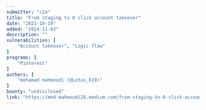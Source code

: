 ```yaml
---
submitter: "c2a"
title: "From staging to 0 click account takeover"
date: "2021-10-19"
added: "2024-11-03"
description: ""
vulnerabilities: [
    "Account takeover", "Logic flaw"
]
programs: [
    "Pinterest"
]
authors: [
    "mohamad mahmoudi (@Lotus_619)"
]
bounty: "undisclosed"
link: "https://med-mahmoudi26.medium.com/from-staging-to-0-click-account-takeover-528a5ecaa3eb"
---
```




